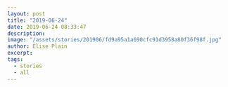 ```yaml
---
layout: post
title: "2019-06-24"
date: 2019-06-24 08:33:47
description: 
image: "/assets/stories/201906/fd9a95a1a690cfc91d3958a80f36f98f.jpg"
author: Elise Plain
excerpt: 
tags: 
  - stories
  - all
---
```



<p></p>
